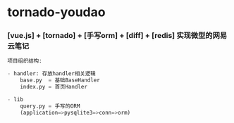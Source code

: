 # tornado-youdao    
   
### [vue.js] + [tornado] + [手写orm] + [diff] + [redis] 实现微型的网易云笔记
   
   
   
```python
项目组织结构:

- handler: 存放handler相关逻辑
    base.py  = 基础BaseHandler
    index.py = 首页Handler

- lib
    query.py = 手写的ORM
    (application=>pysqlite3=>conn=>orm)
```